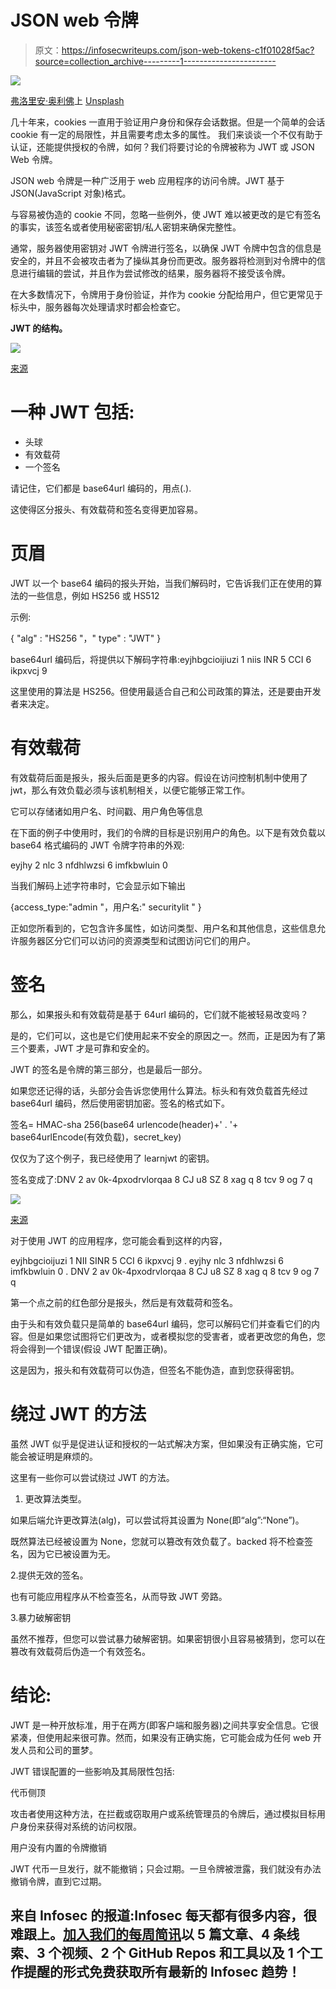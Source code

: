 # JSON web 令牌

> 原文：<https://infosecwriteups.com/json-web-tokens-c1f01028f5ac?source=collection_archive---------1----------------------->

![](img/1e8d0a49e06ce3002dac8402824ee06f.png)

[弗洛里安·奥利佛](https://unsplash.com/@florianolv?utm_source=unsplash&utm_medium=referral&utm_content=creditCopyText)上 [Unsplash](https://unsplash.com/@florianolv?utm_source=unsplash&utm_medium=referral&utm_content=creditCopyText)

几十年来，cookies 一直用于验证用户身份和保存会话数据。但是一个简单的会话 cookie 有一定的局限性，并且需要考虑太多的属性。
我们来谈谈一个不仅有助于认证，还能提供授权的令牌，如何？我们将要讨论的令牌被称为 JWT 或 JSON Web 令牌。

JSON web 令牌是一种广泛用于 web 应用程序的访问令牌。JWT 基于 JSON(JavaScript 对象)格式。

与容易被伪造的 cookie 不同，忽略一些例外，使 JWT 难以被更改的是它有签名的事实，该签名或者使用秘密密钥/私人密钥来确保完整性。

通常，服务器使用密钥对 JWT 令牌进行签名，以确保 JWT 令牌中包含的信息是安全的，并且不会被攻击者为了操纵其身份而更改。服务器将检测到对令牌中的信息进行编辑的尝试，并且作为尝试修改的结果，服务器将不接受该令牌。

在大多数情况下，令牌用于身份验证，并作为 cookie 分配给用户，但它更常见于标头中，服务器每次处理请求时都会检查它。

**JWT 的结构。**

![](img/0f36626a6ec9b14113f448bb0efe8956.png)

[来源](https://uploads.toptal.io/blog/image/956/toptal-blog-image-1426676395222.jpeg)

# 一种 JWT 包括:

*   头球
*   有效载荷
*   一个签名

请记住，它们都是 base64url 编码的，用点(.).

这使得区分报头、有效载荷和签名变得更加容易。

# 页眉

JWT 以一个 base64 编码的报头开始，当我们解码时，它告诉我们正在使用的算法的一些信息，例如 HS256 或 HS512

示例:

{ "alg" : "HS256 "，" type" : "JWT" }

base64url 编码后，将提供以下解码字符串:eyjhbgcioijiuzi 1 niis INR 5 CCI 6 ikpxvcj 9

这里使用的算法是 HS256。但使用最适合自己和公司政策的算法，还是要由开发者来决定。

# 有效载荷

有效载荷后面是报头，报头后面是更多的内容。假设在访问控制机制中使用了 jwt，那么有效负载必须与该机制相关，以便它能够正常工作。

它可以存储诸如用户名、时间戳、用户角色等信息

在下面的例子中使用时，我们的令牌的目标是识别用户的角色。以下是有效负载以 base64 格式编码的 JWT 令牌字符串的外观:

eyjhy 2 nlc 3 nfdhlwzsi 6 imfkbwluin 0

当我们解码上述字符串时，它会显示如下输出

{access_type:"admin "，用户名:" securitylit " }

正如您所看到的，它包含许多属性，如访问类型、用户名和其他信息，这些信息允许服务器区分它们可以访问的资源类型和试图访问它们的用户。

# 签名

那么，如果报头和有效载荷是基于 64url 编码的，它们就不能被轻易改变吗？

是的，它们可以，这也是它们使用起来不安全的原因之一。然而，正是因为有了第三个要素，JWT 才是可靠和安全的。

JWT 的签名是令牌的第三部分，也是最后一部分。

如果您还记得的话，头部分会告诉您使用什么算法。标头和有效负载首先经过 base64url 编码，然后使用密钥加密。签名的格式如下。

签名= HMAC-sha 256(base64 urlencode(header)+' . '+ base64urlEncode(有效负载)，secret_key)

仅仅为了这个例子，我已经使用了 learnjwt 的密钥。

签名变成了:DNV 2 av 0k-4pxodrvlorqaa 8 CJ u8 SZ 8 xag q 8 tcv 9 og 7 q

![](img/5e4bb7d1e51cdbf9ced756a2980541ae.png)

[来源](https://www.vaadata.com/blog/wp-content/uploads/2016/12/JWT_tokens_EN.png)

对于使用 JWT 的应用程序，您可能会看到这样的内容，

eyjhbgcioijuzi 1 NII SINR 5 CCI 6 ikpxvcj 9 . eyjhy nlc 3 nfdhlwzsi 6 imfkbwluin 0 . DNV 2 av 0k-4pxodrvlorqaa 8 CJ u8 SZ 8 xag q 8 tcv 9 og 7 q

第一个点之前的红色部分是报头，然后是有效载荷和签名。

由于头和有效负载只是简单的 base64url 编码，您可以解码它们并查看它们的内容。但是如果您试图将它们更改为，或者模拟您的受害者，或者更改您的角色，您将会得到一个错误(假设 JWT 配置正确)。

这是因为，报头和有效载荷可以伪造，但签名不能伪造，直到您获得密钥。

# 绕过 JWT 的方法

虽然 JWT 似乎是促进认证和授权的一站式解决方案，但如果没有正确实施，它可能会被证明是麻烦的。

这里有一些你可以尝试绕过 JWT 的方法。

1.  更改算法类型。

如果后端允许更改算法(alg)，可以尝试将其设置为 None(即“alg”:“None”)。

既然算法已经被设置为 None，您就可以篡改有效负载了。backed 将不检查签名，因为它已被设置为无。

2.提供无效的签名。

也有可能应用程序从不检查签名，从而导致 JWT 旁路。

3.暴力破解密钥

虽然不推荐，但您可以尝试暴力破解密钥。如果密钥很小且容易被猜到，您可以在篡改有效载荷后伪造一个有效签名。

# 结论:

JWT 是一种开放标准，用于在两方(即客户端和服务器)之间共享安全信息。它很紧凑，但使用起来很可靠。然而，如果没有正确实施，它可能会成为任何 web 开发人员和公司的噩梦。

JWT 错误配置的一些影响及其局限性包括:

代币侧顶

攻击者使用这种方法，在拦截或窃取用户或系统管理员的令牌后，通过模拟目标用户身份来获得对系统的访问权限。

用户没有内置的令牌撤销

JWT 代币一旦发行，就不能撤销；只会过期。一旦令牌被泄露，我们就没有办法撤销令牌，直到它过期。

## 来自 Infosec 的报道:Infosec 每天都有很多内容，很难跟上。[加入我们的每周简讯](https://weekly.infosecwriteups.com/)以 5 篇文章、4 条线索、3 个视频、2 个 GitHub Repos 和工具以及 1 个工作提醒的形式免费获取所有最新的 Infosec 趋势！